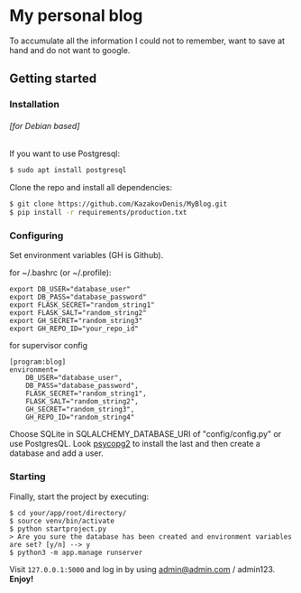 # My personal blog 
To accumulate all the information I could not to remember, want to save at hand and do not want to google.

## Getting started
### Installation
###### [for Debian based]
If you want to use Postgresql:
```sh
$ sudo apt install postgresql
```
Clone the repo and install all dependencies:
```sh
$ git clone https://github.com/KazakovDenis/MyBlog.git
$ pip install -r requirements/production.txt
```
### Configuring
Set environment variables (GH is Github). 

for ~/.bashrc (or ~/.profile):
```
export DB_USER="database_user"
export DB_PASS="database_password"
export FLASK_SECRET="random_string1"
export FLASK_SALT="random_string2"
export GH_SECRET="random_string3"
export GH_REPO_ID="your_repo_id"
```
for supervisor config
```
[program:blog]
environment=
    DB_USER="database_user",
    DB_PASS="database_password",
    FLASK_SECRET="random_string1",
    FLASK_SALT="random_string2",
    GH_SECRET="random_string3",
    GH_REPO_ID="random_string4"
```
Choose SQLite in SQLALCHEMY_DATABASE_URI of "config/config.py" or use PostgresQL.
Look [psycopg2](https://pypi.org/project/psycopg2/) to install the last and then create a database and add a user. 

### Starting
Finally, start the project by executing:
```shell script
$ cd your/app/root/directory/
$ source venv/bin/activate
$ python startproject.py
> Are you sure the database has been created and environment variables are set? [y/n] --> y
$ python3 -m app.manage runserver
```
Visit `127.0.0.1:5000` and log in by using admin@admin.com / admin123.
**Enjoy!**
